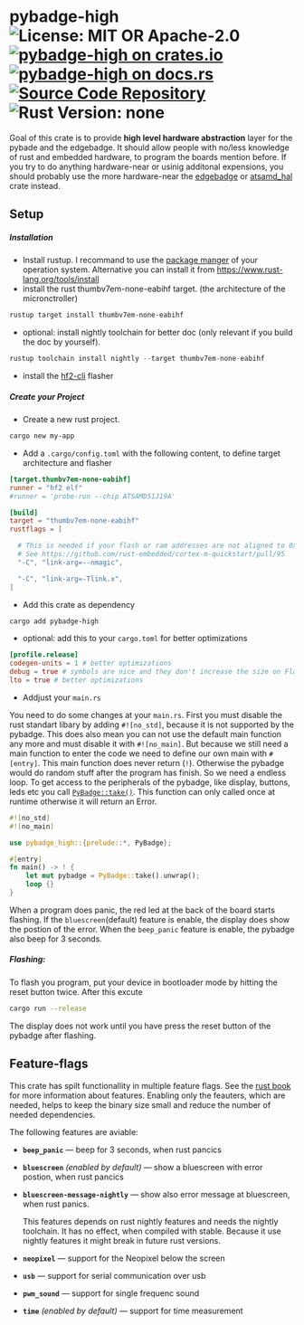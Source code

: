 # pybadge-high ![License: MIT OR Apache-2.0](https://img.shields.io/badge/license-MIT%20OR%20Apache--2.0-blue) [![pybadge-high on crates.io](https://img.shields.io/crates/v/pybadge-high)](https://crates.io/crates/pybadge-high) [![pybadge-high on docs.rs](https://docs.rs/pybadge-high/badge.svg)](https://docs.rs/pybadge-high) [![Source Code Repository](https://img.shields.io/badge/Code-On%20GitHub-blue?logo=GitHub)](https://github.com/LuckyTurtleDev/more-wallpapers) ![Rust Version: none](https://img.shields.io/badge/rustc--orange.svg)

Goal of this crate is to provide **high level hardware abstraction** layer for the pybade and the edgebadge. It should allow people with no/less knowledge of rust and embedded hardware, to program the boards mention before. If you try to do anything hardware-near or usinig additonal expensions, you should probably use the more hardware-near the [edgebadge][__link0] or [atsamd_hal][__link1] crate instead.


## Setup


##### Installation

 - Install rustup. I recommand to use the [package manger][__link2] of your operation system. Alternative you can install it from <https://www.rust-lang.org/tools/install>
 - install the rust thumbv7em-none-eabihf target. (the architecture of the micronctroller)


```bash
rustup target install thumbv7em-none-eabihf
```

 - optional: install nightly toolchain for better doc (only relevant if you build the doc by yourself).


```rust
rustup toolchain install nightly --target thumbv7em-none-eabihf
```

 - install the [hf2-cli][__link4] flasher


##### Create your Project

 - Create a new rust project.


```bash
cargo new my-app
```

 - Add a `.cargo/config.toml` with the following content, to define target architecture and flasher


```toml
[target.thumbv7em-none-eabihf]
runner = "hf2 elf"
#runner = 'probe-run --chip ATSAMD51J19A'

[build]
target = "thumbv7em-none-eabihf"
rustflags = [

  # This is needed if your flash or ram addresses are not aligned to 0x10000 in memory.x
  # See https://github.com/rust-embedded/cortex-m-quickstart/pull/95
  "-C", "link-arg=--nmagic",

  "-C", "link-arg=-Tlink.x",
]
```

 - Add this crate as dependency


```bash
cargo add pybadge-high
```

 - optional: add this to your `cargo.toml` for better optimizations


```toml
[profile.release]
codegen-units = 1 # better optimizations
debug = true # symbols are nice and they don't increase the size on Flash
lto = true # better optimizations
```

 - Addjust your `main.rs`

You need to do some changes at your `main.rs`. First you must disable the rust standart libary by adding `#![no_std]`, because it is not supported by the pybadge. This does also mean you can not use the default main function any more and must disable it with `#![no_main]`. But because we still need a main function to enter the code we need to define our own main with `#[entry]`. This main function does never return (`!`). Otherwise the pybadge would do random stuff after the program has finish. So we need a endless loop. To get access to the peripherals of the pybadge, like display, buttons, leds etc you call [`PyBadge::take()`][__link5]. This function can only called once at runtime otherwise it will return an Error.


```rust
#![no_std]
#![no_main]

use pybadge_high::{prelude::*, PyBadge};

#[entry]
fn main() -> ! {
	let mut pybadge = PyBadge::take().unwrap();
	loop {}
}
```

When a program does panic, the red led at the back of the board starts flashing. If the `bluescreen`(default) feature is enable, the display does show the postion of the error. When the `beep_panic` feature is enable, the pybadge also beep for 3 seconds.


##### Flashing:

To flash you program, put your device in bootloader mode by hitting the reset button twice. After this excute


```bash
cargo run --release
```

The display does not work until you have press the reset button of the pybadge after flashing.


## Feature-flags

This crate has spilt functionallity in multiple feature flags. See the [rust book][__link6] for more information about features. Enabling only the feauters, which are needed, helps to keep the binary size small and reduce the number of needed dependencies.

The following features are aviable:

 - **`beep_panic`** —  beep for 3 seconds, when rust pancics
	
	
 - **`bluescreen`** *(enabled by default)* —  show a bluescreen with error postion, when rust pancics
	
	
 - **`bluescreen-message-nightly`** —  show also error message at bluescreen, when rust panics.
	
	This features depends on rust nightly features and needs the nightly toolchain. It has no effect, when compiled with stable. Because it use nightly features it might break in future rust versions.
	
	
 - **`neopixel`** —  support for the Neopixel below the screen
	
	
 - **`usb`** —  support for serial communication over usb
	
	
 - **`pwm_sound`** —  support for single frequenc sound
	
	
 - **`time`** *(enabled by default)* —  support for time measurement
	
	


 [__link0]: https://crates.io/crates/edgebadge
 [__link1]: https://docs.rs/atsamd-hal/latest/atsamd_hal/
 [__link2]: https://repology.org/project/rustup/versions
 [__link4]: https://crates.io/crates/hf2-cli
 [__link5]: `PyBadge::take()`
 [__link6]: https://doc.rust-lang.org/cargo/reference/features.html
